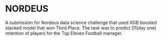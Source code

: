 # NORDEUS
 A submission for Nordeus data science challenge that used XGB boosted stacked model that won Third Place. The task was to predict D1(day one) retention
 of players for the Top Eleven Football manager.
